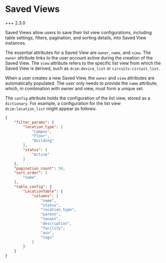 # Saved Views

+++ 2.3.0

Saved Views allow users to save their list view configurations, including table settings, filters, pagination, and sorting details, into Saved View instances.

The essential attributes for a Saved View are `owner`, `name`, and `view`. The `owner` attribute links to the user account active during the creation of the Saved View. The `view` attribute refers to the specific list view from which the Saved View is derived, such as `dcim:device_list` or `circuits:circuit_list`.

When a user creates a new Saved View, the `owner` and `view` attributes are automatically populated. The user only needs to provide the `name` attribute, which, in combination with owner and view, must form a unique set.

The `config` attribute holds the configuration of the list view, stored as a `dictionary`. For example, a configuration for the list view `dcim:location_list` might appear as follows:

```json
{
    "filter_params": {
        "location_type": [
            "Campus",
            "Floor",
            "Building"
        ],
        "status": [
            "Active"
        ]
    },
    "pagination_count": 50,
    "sort_order": [
        "name"
    ],
    "table_config": {
        "LocationTable": {
            "columns": [
                "name",
                "status",
                "location_type",
                "parent",
                "tenant",
                "description",
                "facility",
                "asn",
                "tags"
            ]
        }
    }
}
```
